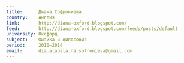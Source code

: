 ```yaml
---
title:      Диана Софрониева
country:    Англия
link:       http://diana-oxford.blogspot.com/ 
feed:       http://diana-oxford.blogspot.com/feeds/posts/default
university: Оксфорд
subject:    Физика и философия
period:     2010–2014
email:      dia.alabala.na.sofronieva@gmail.com
---
```

